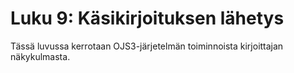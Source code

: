 # Luku 9: Käsikirjoituksen lähetys

Tässä luvussa kerrotaan OJS3-järjetelmän toiminnoista kirjoittajan näkykulmasta. 
